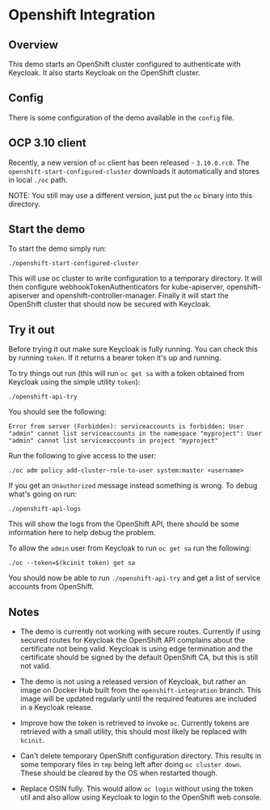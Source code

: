 # Openshift Integration

## Overview

This demo starts an OpenShift cluster configured to authenticate with Keycloak. It also starts Keycloak on the OpenShift cluster.

## Config

There is some configuration of the demo available in the `config` file.

## OCP 3.10 client

Recently, a new version of `oc` client has been released - `3.10.0.rc0`. The `openshift-start-configured-cluster` downloads
it automatically and stores in local `./oc` path.

NOTE: You still may use a different version, just put the `oc` binary into this directory.

## Start the demo

To start the demo simply run:

    ./openshift-start-configured-cluster

This will use oc cluster to write configuration to a temporary directory. It will then configure webhookTokenAuthenticators for kube-apiserver, openshift-apiserver and openshift-controller-manager. Finally it will start the OpenShift cluster that should now be secured with Keycloak.

## Try it out

Before trying it out make sure Keycloak is fully running. You can check this by running `token`. If it returns a bearer token it's up and running.

To try things out run (this will run `oc get sa` with a token obtained from Keycloak using the simple utility `token`):

    ./openshift-api-try

You should see the following:

    Error from server (Forbidden): serviceaccounts is forbidden: User "admin" cannot list serviceaccounts in the namespace "myproject": User "admin" cannot list serviceaccounts in project "myproject"

Run the following to give access to the user:

    ./oc adm policy add-cluster-role-to-user system:master <username>

If you get an `Unauthorized` message instead something is wrong. To debug what's going on run:

    ./openshift-api-logs

This will show the logs from the OpenShift API, there should be some information here to help debug the problem.

To allow the `admin` user from Keycloak to run `oc get sa` run the following:

    ./oc --token=$(kcinit token) get sa

You should now be able to run `./openshift-api-try` and get a list of service accounts from OpenShift.

## Notes

* The demo is currently not working with secure routes. Currently if using secured routes for Keycloak the OpenShift API complains about the certificate not being valid. Keycloak is using edge termination and the certificate should be signed by the default OpenShift CA, but this is still not valid.

* The demo is not using a released version of Keycloak, but rather an image on Docker Hub built from the `openshift-integration` branch. This image will be updated regularly until the required features are included in a Keycloak release.

* Improve how the token is retrieved to invoke `oc`. Currently tokens are retrieved with a small utility, this should most likely be replaced with `kcinit`.

* Can't delete temporary OpenShift configuration directory. This results in some temporary files in `tmp` being left after doing `oc cluster down`. These should be cleared by the OS when restarted though.

* Replace OSIN fully. This would allow `oc login` without using the token util and also allow using Keycloak to login to the OpenShift web console.
